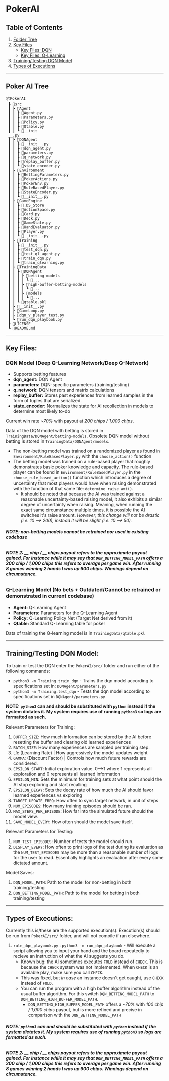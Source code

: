 # PokerAI

## Table of Contents
1. [Folder Tree](#folder-tree)
2. [Key Files](#key-files)
	- [Key Files: DQN](#key-files-dqn)
	- [Key Files: Q-Learning](key-files-q)
3. [Training/Testing DQN Model](#train-dqn)
4. [Types of Executions](#executions)

---

## Poker AI Tree <a name='folder-tree'></a>
```
📦PokerAI
 ┣ 📂src
 ┃ ┣ 📂Agent
 ┃ ┃ ┣ 📜Agent.py
 ┃ ┃ ┣ 📜Parameters.py
 ┃ ┃ ┣ 📜Policy.py
 ┃ ┃ ┣ 📜Qtable.py
 ┃ ┃ ┗ 📜__init
 __.py
 ┃ ┣ 📂DQNAgent
 ┃ ┃ ┣ 📜__init__.py
 ┃ ┃ ┣ 📜dqn_agent.py
 ┃ ┃ ┣ 📜parameters.py
 ┃ ┃ ┣ 📜q_network.py
 ┃ ┃ ┣ 📜replay_buffer.py
 ┃ ┃ ┗ 📜state_encoder.py
 ┃ ┣ 📂Environment
 ┃ ┃ ┣ 📜BettingParameters.py
 ┃ ┃ ┣ 📜PokerActions.py
 ┃ ┃ ┣ 📜PokerEnv.py
 ┃ ┃ ┣ 📜RuleBasedPlayer.py
 ┃ ┃ ┣ 📜StateEncoder.py
 ┃ ┃ ┗ 📜__init__.py
 ┃ ┣ 📂GameEngine
 ┃ ┃ ┣ 📜.DS_Store
 ┃ ┃ ┣ 📜ActionSpace.py
 ┃ ┃ ┣ 📜Card.py
 ┃ ┃ ┣ 📜Deck.py
 ┃ ┃ ┣ 📜GameState.py
 ┃ ┃ ┣ 📜HandEvaluator.py
 ┃ ┃ ┣ 📜Player.py
 ┃ ┃ ┗ 📜__init__.py
 ┃ ┣ 📂Training
 ┃ ┃ ┣ 📜__init__.py
 ┃ ┃ ┣ 📜test_dqn.py
 ┃ ┃ ┣ 📜test_ql_agent.py
 ┃ ┃ ┣ 📜train_dqn.py
 ┃ ┃ ┗ 📜train_qlearning.py
 ┃ ┣ 📂TrainingData
 ┃ ┃ ┣ 📂DQNAgent
 ┃ ┃ ┃ ┣ 📂betting-models
 ┃ ┃ ┃ ┃ ┗ 📜...
 ┃ ┃ ┃ ┣ 📂high-buffer-betting-models
 ┃ ┃ ┃ ┃ ┗ 📜...
 ┃ ┃ ┃ ┣ 📂models
 ┃ ┃ ┃ ┃ ┗ 📜...
 ┃ ┃ ┗ 📜qtable.pkl
 ┃ ┣ 📜__init__.py
 ┃ ┣ 📜GameLoop.py
 ┃ ┣ 📜dqn_v_player_test.py
 ┃ ┗ 📜run_dqn_playbook.py
 ┣ 📜LICENSE
 ┗ 📜README.md
```

---

## Key Files: <a name='key-files'></a>

### DQN Model (Deep Q-Learning Network/Deep Q-Network) <a name='key-files-dqn'></a>
- Supports betting features
- **dqn_agent:** DQN Agent
- **parameters:** DQN-specific parameters (training/testing)
- **q_network:** DQN tensors and matrix calculations
- **replay_buffer:** Stores past experiences from learned samples in the form of tuples that are serialized.
- **state_encoder:** Normalizes the state for AI recollection in models to determine most likely to-do

Current win rate *~70%* with payout at *200 chips / 1,000 chips*.

Data of the DQN model with betting is stored in `TrainingData/DQNAgent/betting-models`. Obsolete DQN model without betting is stored in `TrainingData/DQNAgent/models`. 
- The non-betting model was trained on a randomized player as found in `Environment/RuleBasedPlayer.py` with the `choose_action()` function
- The betting model was trained on a rule-based player that roughly demonstrates basic poker knowledge and capacity. The rule-based player can be found in `Environment/RuleBasedPlayer.py` in the `choose_rule_based_action()` function which introduces a degree of uncertainty that most players would have when raising demonstrated with the function of that same file: `determine_raise_amt()`.
	- It should be noted that because the AI was trained against a reasonable uncertainty-based raising model, it also exhibits a similar degree of uncertainty when raising. Meaning, when running the exact same circumstance multiple times, it is possible the AI switches it's raise amount. *However, this change will not be drastic (i.e. 10 --> 200), instead it will be slight (i.e. 10 --> 50).*

###### **NOTE: non-betting models cannot be retrained nor used in existing codebase**

###### **NOTE 2: *\_\_ chip / \_\_ chips* payout refers to the approximate payout gained. For instance while it may say that `DQN_BETTING_MODEL_PATH` offers a *200 chip / 1,000 chips* this refers to average per game win. After running 8 games winning 2 hands I was up 600 chips. Winnings depend on circumstance.**

### Q-Learning Model (No bets + Outdated/Cannot be retrained or demonstrated in current codebase) <a name='key-files-q'></a>
- **Agent:** Q-Learning Agent
- **Parameters:** Parameters for the Q-Learning Agent
- **Policy:** Q-Learning Policy Net (Target Net derived from it)
- **Qtable:** Standard Q-Learning table for poker

Data of training the Q-learning model is in `TrainingData/qtable.pkl`

---

## Training/Testing DQN Model: <a name='train-dqn'></a>

To train or test the DQN enter the `PokerAI/src/` folder and run either of the following commands:
- `python3 -m Training.train_dqn` - Trains the dqn model according to specifications set in: `DQNAgent/parameters.py`
- `python3 -m Training.test_dqn` - Tests the dqn model according to specifications set in `DQNAgent/parameters.py`

**NOTE: `python3` can and should be substituted with `python` instead if the system dictates it. My system requires use of running `python3` so logs are formatted as such.**

Relevant Parameters for Training:
1. `BUFFER_SIZE`: How much information can be stored by the AI before resetting the buffer and clearing old learned experiences
2. `BATCH_SIZE`: How many experiences are sampled per training step.
3. `LR`: (Learning Rate) | How aggressively the model updates weight
4. `GAMMA`: (Discount Factor) | Controls how much future rewards are considered.
5. `EPSILON_START`: Initial exploration value. 0-->1 where 1 represents all exploration and 0 represents all learned information
6. `EPSILON_MIN`: Sets the minimum for training sets at what point should the AI stop exploring and start recalling
7. `EPSILON_DECAY`: Sets the decay rate of how much the AI should favor learned experiences vs exploring
8. `TARGET_UPDATE_FREQ`: How often to sync target network, in unit of steps
9. `NUM_EPISODES`: How many training episodes should be ran.
10. `MAX_STEPS_PER_EPISODE`: How far into the simulated future should the model view.
11. `SAVE_MODEL_EVERY`: How often should the model save itself.

Relevant Parameters for Testing:
1. `NUM_TEST_EPISODES`: Number of tests the model should run.
2. `DISPLAY_EVERY`: How often to print logs of the test during its evaluation as the `NUM_TEST_EPISODES` may be more than a reasonable number of logs for the user to read. Essentially highlights an evaluation after every some dictated amount.

Model Saves:
1. `DQN_MODEL_PATH`: Path to the model for non-betting in both training/testing
2. `DQN_BETTING_MODEL_PATH`: Path to the model for betting in both training/testing

---

## Types of Executions: <a name='executions'></a>

Currently this is/these are the supported execution(s). Execution(s) should be run from `PokerAI/src/` folder, and will not compile if ran elsewhere.
1. `rule_dqn_playbook.py` : `python3 -m run_dqn_playbook` - Will execute a script allowing you to input your hand and the board repeatedly to recieve an instruction of what the AI suggests you do.
	- Known bug: the AI sometimes executes `FOLD` instead of `CHECK`. This is because the `CHECK` system was not implemented. When `CHECK` is an available play, make sure you call `CHECK`. 
	- This was fixed, but *in case* an instance doesn't get caught, use `CHECK` instead of `FOLD`.
	- You can run the program with a high buffer algorithm instead of the usual buffer algorithm. For this switch `DQN_BETTING_MODEL_PATH` to `DQN_BETTING_HIGH_BUFFER_MODEL_PATH`.
		- `DQN_BETTING_HIGH_BUFFER_MODEL_PATH` offers a *~70%* with *100 chip / 1,000 chips* payout, but is more refined and precise in comparison with the `DQN_BETTING_MODEL_PATH`

###### **NOTE: `python3` can and should be substituted with `python` instead if the system dictates it. My system requires use of running `python3` so logs are formatted as such.**

###### **NOTE 2: *\_\_ chip / \_\_ chips* payout refers to the approximate payout gained. For instance while it may say that `DQN_BETTING_MODEL_PATH` offers a *200 chip / 1,000 chips* this refers to average per game win. After running 8 games winning 2 hands I was up 600 chips. Winnings depend on circumstance.**